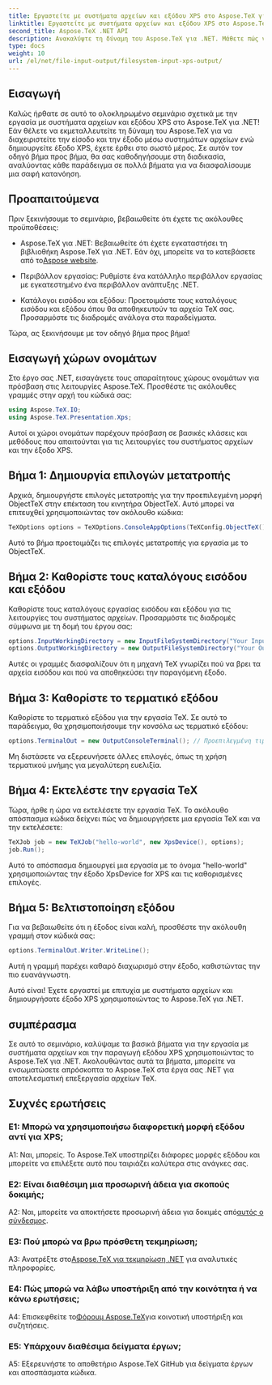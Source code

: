 ```yaml
---
title: Εργαστείτε με συστήματα αρχείων και εξόδου XPS στο Aspose.TeX για .NET
linktitle: Εργαστείτε με συστήματα αρχείων και εξόδου XPS στο Aspose.TeX για .NET
second_title: Aspose.TeX .NET API
description: Ανακαλύψτε τη δύναμη του Aspose.TeX για .NET. Μάθετε πώς να χειρίζεστε αβίαστα συστήματα αρχείων και να δημιουργείτε έξοδο XPS σε αυτό το περιεκτικό σεμινάριο.
type: docs
weight: 10
url: /el/net/file-input-output/filesystem-input-xps-output/
---
```

## Εισαγωγή

Καλώς ήρθατε σε αυτό το ολοκληρωμένο σεμινάριο σχετικά με την εργασία με συστήματα αρχείων και εξόδου XPS στο Aspose.TeX για .NET! Εάν θέλετε να εκμεταλλευτείτε τη δύναμη του Aspose.TeX για να διαχειριστείτε την είσοδο και την έξοδο μέσω συστημάτων αρχείων ενώ δημιουργείτε έξοδο XPS, έχετε έρθει στο σωστό μέρος. Σε αυτόν τον οδηγό βήμα προς βήμα, θα σας καθοδηγήσουμε στη διαδικασία, αναλύοντας κάθε παράδειγμα σε πολλά βήματα για να διασφαλίσουμε μια σαφή κατανόηση.

## Προαπαιτούμενα

Πριν ξεκινήσουμε το σεμινάριο, βεβαιωθείτε ότι έχετε τις ακόλουθες προϋποθέσεις:

-  Aspose.TeX για .NET: Βεβαιωθείτε ότι έχετε εγκαταστήσει τη βιβλιοθήκη Aspose.TeX για .NET. Εάν όχι, μπορείτε να το κατεβάσετε από το[Aspose website](https://releases.aspose.com/tex/net/).

- Περιβάλλον εργασίας: Ρυθμίστε ένα κατάλληλο περιβάλλον εργασίας με εγκατεστημένο ένα περιβάλλον ανάπτυξης .NET.

- Κατάλογοι εισόδου και εξόδου: Προετοιμάστε τους καταλόγους εισόδου και εξόδου όπου θα αποθηκευτούν τα αρχεία TeX σας. Προσαρμόστε τις διαδρομές ανάλογα στα παραδείγματα.

Τώρα, ας ξεκινήσουμε με τον οδηγό βήμα προς βήμα!

## Εισαγωγή χώρων ονομάτων

Στο έργο σας .NET, εισαγάγετε τους απαραίτητους χώρους ονομάτων για πρόσβαση στις λειτουργίες Aspose.TeX. Προσθέστε τις ακόλουθες γραμμές στην αρχή του κώδικά σας:

```csharp
using Aspose.TeX.IO;
using Aspose.TeX.Presentation.Xps;
```

Αυτοί οι χώροι ονομάτων παρέχουν πρόσβαση σε βασικές κλάσεις και μεθόδους που απαιτούνται για τις λειτουργίες του συστήματος αρχείων και την έξοδο XPS.

## Βήμα 1: Δημιουργία επιλογών μετατροπής

Αρχικά, δημιουργήστε επιλογές μετατροπής για την προεπιλεγμένη μορφή ObjectTeX στην επέκταση του κινητήρα ObjectTeX. Αυτό μπορεί να επιτευχθεί χρησιμοποιώντας τον ακόλουθο κώδικα:

```csharp
TeXOptions options = TeXOptions.ConsoleAppOptions(TeXConfig.ObjectTeX());
```

Αυτό το βήμα προετοιμάζει τις επιλογές μετατροπής για εργασία με το ObjectTeX.

## Βήμα 2: Καθορίστε τους καταλόγους εισόδου και εξόδου

Καθορίστε τους καταλόγους εργασίας εισόδου και εξόδου για τις λειτουργίες του συστήματος αρχείων. Προσαρμόστε τις διαδρομές σύμφωνα με τη δομή του έργου σας:

```csharp
options.InputWorkingDirectory = new InputFileSystemDirectory("Your Input Directory");
options.OutputWorkingDirectory = new OutputFileSystemDirectory("Your Output Directory");
```

Αυτές οι γραμμές διασφαλίζουν ότι η μηχανή TeX γνωρίζει πού να βρει τα αρχεία εισόδου και πού να αποθηκεύσει την παραγόμενη έξοδο.

## Βήμα 3: Καθορίστε το τερματικό εξόδου

Καθορίστε το τερματικό εξόδου για την εργασία TeX. Σε αυτό το παράδειγμα, θα χρησιμοποιήσουμε την κονσόλα ως τερματικό εξόδου:

```csharp
options.TerminalOut = new OutputConsoleTerminal(); // Προεπιλεγμένη τιμή. Αυθαίρετη ανάθεση.
```

Μη διστάσετε να εξερευνήσετε άλλες επιλογές, όπως τη χρήση τερματικού μνήμης για μεγαλύτερη ευελιξία.

## Βήμα 4: Εκτελέστε την εργασία TeX

Τώρα, ήρθε η ώρα να εκτελέσετε την εργασία TeX. Το ακόλουθο απόσπασμα κώδικα δείχνει πώς να δημιουργήσετε μια εργασία TeX και να την εκτελέσετε:

```csharp
TeXJob job = new TeXJob("hello-world", new XpsDevice(), options);
job.Run();
```

Αυτό το απόσπασμα δημιουργεί μια εργασία με το όνομα "hello-world" χρησιμοποιώντας την έξοδο XpsDevice for XPS και τις καθορισμένες επιλογές.

## Βήμα 5: Βελτιστοποίηση εξόδου

Για να βεβαιωθείτε ότι η έξοδος είναι καλή, προσθέστε την ακόλουθη γραμμή στον κώδικά σας:

```csharp
options.TerminalOut.Writer.WriteLine();
```

Αυτή η γραμμή παρέχει καθαρό διαχωρισμό στην έξοδο, καθιστώντας την πιο ευανάγνωστη.

Αυτό είναι! Έχετε εργαστεί με επιτυχία με συστήματα αρχείων και δημιουργήσατε έξοδο XPS χρησιμοποιώντας το Aspose.TeX για .NET.

## συμπέρασμα

Σε αυτό το σεμινάριο, καλύψαμε τα βασικά βήματα για την εργασία με συστήματα αρχείων και την παραγωγή εξόδου XPS χρησιμοποιώντας το Aspose.TeX για .NET. Ακολουθώντας αυτά τα βήματα, μπορείτε να ενσωματώσετε απρόσκοπτα το Aspose.TeX στα έργα σας .NET για αποτελεσματική επεξεργασία αρχείων TeX.

## Συχνές ερωτήσεις

### Ε1: Μπορώ να χρησιμοποιήσω διαφορετική μορφή εξόδου αντί για XPS;

Α1: Ναι, μπορείς. Το Aspose.TeX υποστηρίζει διάφορες μορφές εξόδου και μπορείτε να επιλέξετε αυτό που ταιριάζει καλύτερα στις ανάγκες σας.

### Ε2: Είναι διαθέσιμη μια προσωρινή άδεια για σκοπούς δοκιμής;

 A2: Ναι, μπορείτε να αποκτήσετε προσωρινή άδεια για δοκιμές από[αυτός ο σύνδεσμος](https://purchase.aspose.com/temporary-license/).

### Ε3: Πού μπορώ να βρω πρόσθετη τεκμηρίωση;

 A3: Ανατρέξτε στο[Aspose.TeX για τεκμηρίωση .NET](https://reference.aspose.com/tex/net/) για αναλυτικές πληροφορίες.

### Ε4: Πώς μπορώ να λάβω υποστήριξη από την κοινότητα ή να κάνω ερωτήσεις;

 A4: Επισκεφθείτε το[Φόρουμ Aspose.TeX](https://forum.aspose.com/c/tex/47)για κοινοτική υποστήριξη και συζητήσεις.

### Ε5: Υπάρχουν διαθέσιμα δείγματα έργων;

A5: Εξερευνήστε το αποθετήριο Aspose.TeX GitHub για δείγματα έργων και αποσπάσματα κώδικα.